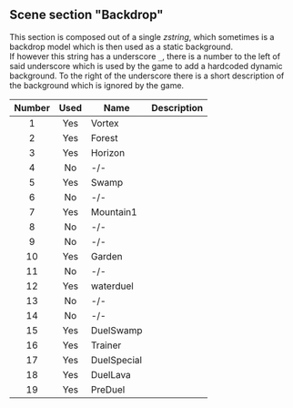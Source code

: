 ## Scene section "Backdrop"

This section is composed out of a single *zstring*, which sometimes is a backdrop model which is then used as a static background. <br/>
If however this string has a underscore ```_```, there is a number to the left of said underscore which is used by the game to add a hardcoded dynamic background.
To the right of the underscore there is a short description of the background which is ignored by the game.

| Number | Used |    Name     | Description |
|:------:|:----:|-------------|-------------|
|    1   | Yes  | Vortex      | |
|    2   | Yes  | Forest      | |
|    3   | Yes  | Horizon     | |
|    4   |  No  | -/-         | |
|    5   | Yes  | Swamp       | |
|    6   |  No  | -/-         | |
|    7   | Yes  | Mountain1   | |
|    8   |  No  | -/-         | |
|    9   |  No  | -/-         | |
|   10   | Yes  | Garden      | |
|   11   |  No  | -/-         | |
|   12   | Yes  | waterduel   | |
|   13   |  No  | -/-         | |
|   14   |  No  | -/-         | |
|   15   | Yes  | DuelSwamp   | |
|   16   | Yes  | Trainer     | |
|   17   | Yes  | DuelSpecial | |
|   18   | Yes  | DuelLava    | |
|   19   | Yes  | PreDuel     | |
